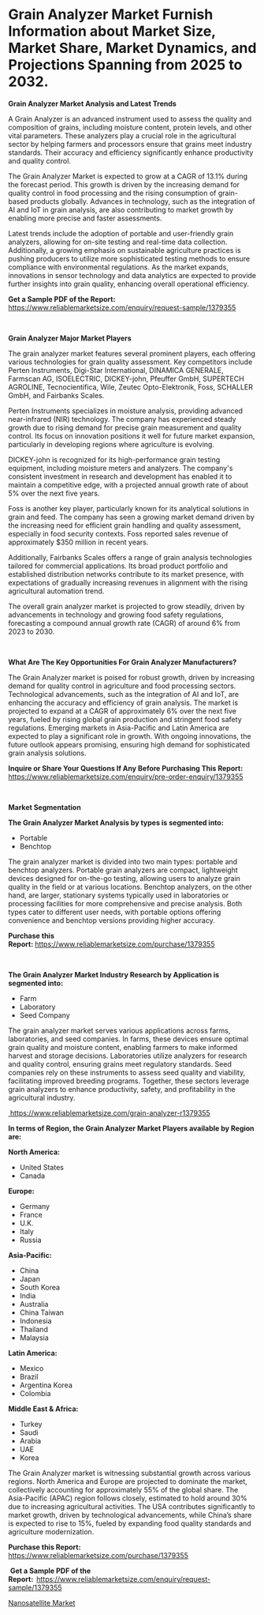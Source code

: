 <p><h1>Grain Analyzer Market Furnish Information about Market Size, Market Share, Market Dynamics, and Projections Spanning from 2025 to 2032.</h1></p><p><strong>Grain Analyzer Market Analysis and Latest Trends</strong></p>
<p><p>A Grain Analyzer is an advanced instrument used to assess the quality and composition of grains, including moisture content, protein levels, and other vital parameters. These analyzers play a crucial role in the agricultural sector by helping farmers and processors ensure that grains meet industry standards. Their accuracy and efficiency significantly enhance productivity and quality control.</p><p>The Grain Analyzer Market is expected to grow at a CAGR of 13.1% during the forecast period. This growth is driven by the increasing demand for quality control in food processing and the rising consumption of grain-based products globally. Advances in technology, such as the integration of AI and IoT in grain analysis, are also contributing to market growth by enabling more precise and faster assessments.</p><p>Latest trends include the adoption of portable and user-friendly grain analyzers, allowing for on-site testing and real-time data collection. Additionally, a growing emphasis on sustainable agriculture practices is pushing producers to utilize more sophisticated testing methods to ensure compliance with environmental regulations. As the market expands, innovations in sensor technology and data analytics are expected to provide further insights into grain quality, enhancing overall operational efficiency.</p></p>
<p><strong>Get a Sample PDF of the Report:&nbsp;</strong> <a href="https://www.reliablemarketsize.com/enquiry/request-sample/1379355?utm_campaign=2213&utm_medium=2&utm_source=Github&utm_content=ia&utm_term=16022025&utm_id=grain-analyzer">https://www.reliablemarketsize.com/enquiry/request-sample/1379355</a></p>
<p>&nbsp;</p>
<p><strong>Grain Analyzer Major Market Players</strong></p>
<p><p>The grain analyzer market features several prominent players, each offering various technologies for grain quality assessment. Key competitors include Perten Instruments, Digi-Star International, DINAMICA GENERALE, Farmscan AG, ISOELECTRIC, DICKEY-john, Pfeuffer GmbH, SUPERTECH AGROLINE, Tecnocientifica, Wile, Zeutec Opto-Elektronik, Foss, SCHALLER GmbH, and Fairbanks Scales.</p><p>Perten Instruments specializes in moisture analysis, providing advanced near-infrared (NIR) technology. The company has experienced steady growth due to rising demand for precise grain measurement and quality control. Its focus on innovation positions it well for future market expansion, particularly in developing regions where agriculture is evolving.</p><p>DICKEY-john is recognized for its high-performance grain testing equipment, including moisture meters and analyzers. The company's consistent investment in research and development has enabled it to maintain a competitive edge, with a projected annual growth rate of about 5% over the next five years.</p><p>Foss is another key player, particularly known for its analytical solutions in grain and feed. The company has seen a growing market demand driven by the increasing need for efficient grain handling and quality assessment, especially in food security contexts. Foss reported sales revenue of approximately $350 million in recent years.</p><p>Additionally, Fairbanks Scales offers a range of grain analysis technologies tailored for commercial applications. Its broad product portfolio and established distribution networks contribute to its market presence, with expectations of gradually increasing revenues in alignment with the rising agricultural automation trend.</p><p>The overall grain analyzer market is projected to grow steadily, driven by advancements in technology and growing food safety regulations, forecasting a compound annual growth rate (CAGR) of around 6% from 2023 to 2030.</p></p>
<p>&nbsp;</p>
<p><strong>What Are The Key Opportunities For Grain Analyzer Manufacturers?</strong></p>
<p><p>The Grain Analyzer market is poised for robust growth, driven by increasing demand for quality control in agriculture and food processing sectors. Technological advancements, such as the integration of AI and IoT, are enhancing the accuracy and efficiency of grain analysis. The market is projected to expand at a CAGR of approximately 6% over the next five years, fueled by rising global grain production and stringent food safety regulations. Emerging markets in Asia-Pacific and Latin America are expected to play a significant role in growth. With ongoing innovations, the future outlook appears promising, ensuring high demand for sophisticated grain analysis solutions.</p></p>
<p><strong>Inquire or Share Your Questions If Any Before Purchasing This Report:</strong> <a href="https://www.reliablemarketsize.com/enquiry/pre-order-enquiry/1379355?utm_campaign=2213&utm_medium=2&utm_source=Github&utm_content=ia&utm_term=16022025&utm_id=grain-analyzer">https://www.reliablemarketsize.com/enquiry/pre-order-enquiry/1379355</a></p>
<p>&nbsp;</p>
<p><strong>Market Segmentation</strong></p>
<p><strong>The Grain Analyzer Market Analysis by types is segmented into:</strong></p>
<p><ul><li>Portable</li><li>Benchtop</li></ul></p>
<p><p>The grain analyzer market is divided into two main types: portable and benchtop analyzers. Portable grain analyzers are compact, lightweight devices designed for on-the-go testing, allowing users to analyze grain quality in the field or at various locations. Benchtop analyzers, on the other hand, are larger, stationary systems typically used in laboratories or processing facilities for more comprehensive and precise analysis. Both types cater to different user needs, with portable options offering convenience and benchtop versions providing higher accuracy.</p></p>
<p><strong>Purchase this Report:&nbsp;</strong><a href="https://www.reliablemarketsize.com/purchase/1379355?utm_campaign=2213&utm_medium=2&utm_source=Github&utm_content=ia&utm_term=16022025&utm_id=grain-analyzer">https://www.reliablemarketsize.com/purchase/1379355</a></p>
<p>&nbsp;</p>
<p><strong>The Grain Analyzer Market Industry Research by Application is segmented into:</strong></p>
<p><ul><li>Farm</li><li>Laboratory</li><li>Seed Company</li></ul></p>
<p><p>The grain analyzer market serves various applications across farms, laboratories, and seed companies. In farms, these devices ensure optimal grain quality and moisture content, enabling farmers to make informed harvest and storage decisions. Laboratories utilize analyzers for research and quality control, ensuring grains meet regulatory standards. Seed companies rely on these instruments to assess seed quality and viability, facilitating improved breeding programs. Together, these sectors leverage grain analyzers to enhance productivity, safety, and profitability in the agricultural industry.</p></p>
<p><a href="https://www.reliablemarketsize.com/grain-analyzer-r1379355?utm_campaign=2213&utm_medium=2&utm_source=Github&utm_content=ia&utm_term=16022025&utm_id=grain-analyzer">&nbsp;https://www.reliablemarketsize.com/grain-analyzer-r1379355</a></p>
<p><strong>In terms of Region, the Grain Analyzer Market Players available by Region are:</strong></p>
<p>
    <p> <strong> North America: </strong>
        <ul>
            <li>United States</li>
            <li>Canada</li>
        </ul>
        </p> 
    <p> <strong> Europe: </strong>
        <ul>
            <li>Germany</li>
            <li>France</li>
            <li>U.K.</li>
            <li>Italy</li>
            <li>Russia</li>
        </ul>
        </p> 
    <p> <strong> Asia-Pacific: </strong>
        <ul>
            <li>China</li>
            <li>Japan</li>
            <li>South Korea</li>
            <li>India</li>
            <li>Australia</li>
            <li>China Taiwan</li>
            <li>Indonesia</li>
            <li>Thailand</li>
            <li>Malaysia</li>
        </ul>
        </p> 
    <p> <strong> Latin America: </strong>
        <ul>
            <li>Mexico</li>
            <li>Brazil</li>
            <li>Argentina Korea</li>
            <li>Colombia</li>
        </ul>
        </p> 
    <p> <strong> Middle East & Africa: </strong>
        <ul>
            <li>Turkey</li>
            <li>Saudi</li>
            <li>Arabia</li>
            <li>UAE</li>
            <li>Korea</li>
        </ul>
    </p>
    </p>
<p><p>The Grain Analyzer market is witnessing substantial growth across various regions. North America and Europe are projected to dominate the market, collectively accounting for approximately 55% of the global share. The Asia-Pacific (APAC) region follows closely, estimated to hold around 30% due to increasing agricultural activities. The USA contributes significantly to market growth, driven by technological advancements, while China’s share is expected to rise to 15%, fueled by expanding food quality standards and agriculture modernization.</p></p>
<p><strong>Purchase this Report: </strong><a href="https://www.reliablemarketsize.com/purchase/1379355?utm_campaign=2213&utm_medium=2&utm_source=Github&utm_content=ia&utm_term=16022025&utm_id=grain-analyzer">https://www.reliablemarketsize.com/purchase/1379355</a></p>
<p>&nbsp;<strong>Get a Sample PDF of the Report:&nbsp;&nbsp;</strong><a href="https://www.reliablemarketsize.com/enquiry/request-sample/1379355?utm_campaign=2213&utm_medium=2&utm_source=Github&utm_content=ia&utm_term=16022025&utm_id=grain-analyzer">https://www.reliablemarketsize.com/enquiry/request-sample/1379355</a></p>
<p><strong></strong></p>
<p><p><a href="https://github.com/FahadAhmed223/Market-Research-Report-List-1/blob/main/nanosatellite-market.md?utm_campaign=2213&utm_medium=2&utm_source=Github&utm_content=ia&utm_term=16022025&utm_id=grain-analyzer">Nanosatellite Market</a></p></p>